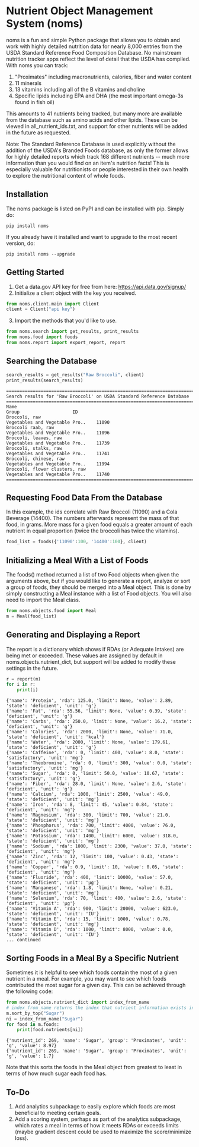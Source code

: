 # Nutrient Object Management System (noms)

noms is a fun and simple Python package that allows you to obtain and work with highly detailed nutrition data for nearly 8,000 entries from the USDA Standard Reference Food Composition Database. No mainstream nutrition tracker apps reflect the level of detail that the USDA has compiled. With noms you can track:
1. "Proximates" including macronutrients, calories, fiber and water content
2. 11 minerals
3. 13 vitamins including all of the B vitamins and choline
4. Specific lipids including EPA and DHA (the most important omega-3s found in fish oil)

This amounts to 41 nutrients being tracked, but many more are available from the database such as amino acids and other lipids. These can be viewed in all_nutrient_ids.txt, and support for other nutrients will be added in the future as requested.

Note: The Standard Reference Database is used explicitly without the addition of the USDA's Branded Foods database, as only the former allows for highly detailed reports which track 168 different nutrients -- much more information than you would find on an item's nutrition facts! This is especially valuable for nutritionists or people interested in their own health to explore the nutritional content of whole foods. 

## Installation
The noms package is listed on PyPI and can be installed with pip. Simply do:
```
pip install noms
```
If you already have it installed and want to upgrade to the most recent version, do:
```
pip install noms --upgrade
```

## Getting Started
1. Get a data.gov API key for free from here: https://api.data.gov/signup/
2. Initialize a client object with the key you received.
```python
from noms.client.main import Client
client = Client("api key")
```
3. Import the methods that you'd like to use.
```python
from noms.search import get_results, print_results
from noms.food import foods
from noms.report import export_report, report
```
## Searching the Database
```python
search_results = get_results("Raw Broccoli", client)
print_results(search_results)
```
```
================================================================================================================
Search results for 'Raw Broccoli' on USDA Standard Reference Database
================================================================================================================
Name                                                                                 Group                    ID
Broccoli, raw                                                            Vegetables and Vegetable Pro..    11090
Broccoli raab, raw                                                       Vegetables and Vegetable Pro..    11096
Broccoli, leaves, raw                                                    Vegetables and Vegetable Pro..    11739
Broccoli, stalks, raw                                                    Vegetables and Vegetable Pro..    11741
Broccoli, chinese, raw                                                   Vegetables and Vegetable Pro..    11994
Broccoli, flower clusters, raw                                           Vegetables and Vegetable Pro..    11740
================================================================================================================
```
## Requesting Food Data From the Database
In this example, the ids correlate with Raw Broccoli (11090) and a Cola Beverage (14400). The numbers afterwards represent the mass of that food, in grams. More mass for a given food equals a greater amount of each nutrient in equal proportion (twice the broccoli has twice the vitamins).
```python
food_list = foods({'11090':100, '14400':100}, client)
```
## Initializing a Meal With a List of Foods
The foods() method returned a list of two Food objects when given the arguments above, but if you would like to generate a report, analyze or sort a group of foods, they should be merged into a Meal object. This is done by simply constructing a Meal instance with a list of Food objects. You will also need to import the Meal class.
```python
from noms.objects.food import Meal
m = Meal(food_list)
```

## Generating and Displaying a Report 
The report is a dictionary which shows if RDAs (or Adequate Intakes) are being met or exceeded. These values are assigned by default in noms.objects.nutrient_dict, but support will be added to modify these settings in the future.
```python
r = report(m)
for i in r:
    print(i)
```
```
{'name': 'Protein', 'rda': 125.0, 'limit': None, 'value': 2.89, 'state': 'deficient', 'unit': 'g'}
{'name': 'Fat', 'rda': 55.56, 'limit': None, 'value': 0.39, 'state': 'deficient', 'unit': 'g'}
{'name': 'Carbs', 'rda': 250.0, 'limit': None, 'value': 16.2, 'state': 'deficient', 'unit': 'g'}
{'name': 'Calories', 'rda': 2000, 'limit': None, 'value': 71.0, 'state': 'deficient', 'unit': 'kcal'}
{'name': 'Water', 'rda': 2000, 'limit': None, 'value': 179.61, 'state': 'deficient', 'unit': 'g'}
{'name': 'Caffeine', 'rda': 0, 'limit': 400, 'value': 8.0, 'state': 'satisfactory', 'unit': 'mg'}
{'name': 'Theobromine', 'rda': 0, 'limit': 300, 'value': 0.0, 'state': 'satisfactory', 'unit': 'mg'}
{'name': 'Sugar', 'rda': 0, 'limit': 50.0, 'value': 10.67, 'state': 'satisfactory', 'unit': 'g'}
{'name': 'Fiber', 'rda': 28.0, 'limit': None, 'value': 2.6, 'state': 'deficient', 'unit': 'g'}
{'name': 'Calcium', 'rda': 1000, 'limit': 2500, 'value': 49.0, 'state': 'deficient', 'unit': 'mg'}
{'name': 'Iron', 'rda': 8, 'limit': 45, 'value': 0.84, 'state': 'deficient', 'unit': 'mg'}
{'name': 'Magnesium', 'rda': 300, 'limit': 700, 'value': 21.0, 'state': 'deficient', 'unit': 'mg'}
{'name': 'Phosphorus', 'rda': 700, 'limit': 4000, 'value': 76.0, 'state': 'deficient', 'unit': 'mg'}
{'name': 'Potassium', 'rda': 1400, 'limit': 6000, 'value': 318.0, 'state': 'deficient', 'unit': 'mg'}
{'name': 'Sodium', 'rda': 1000, 'limit': 2300, 'value': 37.0, 'state': 'deficient', 'unit': 'mg'}
{'name': 'Zinc', 'rda': 12, 'limit': 100, 'value': 0.43, 'state': 'deficient', 'unit': 'mg'}
{'name': 'Copper', 'rda': 0.9, 'limit': 10, 'value': 0.05, 'state': 'deficient', 'unit': 'mg'}
{'name': 'Fluoride', 'rda': 400, 'limit': 10000, 'value': 57.0, 'state': 'deficient', 'unit': 'µg'}
{'name': 'Manganese', 'rda': 1.8, 'limit': None, 'value': 0.21, 'state': 'deficient', 'unit': 'mg'}
{'name': 'Selenium', 'rda': 70, 'limit': 400, 'value': 2.6, 'state': 'deficient', 'unit': 'µg'}
{'name': 'Vitamin A', 'rda': 900, 'limit': 20000, 'value': 623.0, 'state': 'deficient', 'unit': 'IU'}
{'name': 'Vitamin E', 'rda': 15, 'limit': 1000, 'value': 0.78, 'state': 'deficient', 'unit': 'mg'}
{'name': 'Vitamin D', 'rda': 1000, 'limit': 8000, 'value': 0.0, 'state': 'deficient', 'unit': 'IU'}
... continued
```
## Sorting Foods in a Meal By a Specific Nutrient
Sometimes it is helpful to see which foods contain the most of a given nutrient in a meal. For example, you may want to see which foods contributed the most sugar for a given day. This can be achieved through the following code:
```python
from noms.objects.nutrient_dict import index_from_name
# index_from_name returns the index that nutrient information exists in an array of nutrients
m.sort_by_top("Sugar")
ni = index_from_name("Sugar")
for food in m.foods:
    print(food.nutrients[ni])
```
```
{'nutrient_id': 269, 'name': 'Sugar', 'group': 'Proximates', 'unit': 'g', 'value': 8.97}
{'nutrient_id': 269, 'name': 'Sugar', 'group': 'Proximates', 'unit': 'g', 'value': 1.7}
```
Note that this sorts the foods in the Meal object from greatest to least in terms of how much sugar each food has.
## To-Do
1. Add analytics subpackage to easily explore which foods are most beneficial to meeting certain goals.
2. Add a scoring system, perhaps as part of the analytics subpackage, which rates a meal in terms of how it meets RDAs or exceeds limits (maybe gradient descent could be used to maximize the score/minimize loss).
